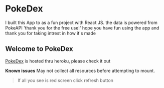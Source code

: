 # PokeDex 

I built this App to as a fun project with React JS.
the data is powered from PokeAPI 'thank you for the free use!' hope you have fun using the app
and thank you for taking intrest in how it's made

## Welcome to PokeDex

[PokeDex](https://monster-dex.herokuapp.com/) is hosted thru heroku, please
check it out


**Known issues**
May not collect all resources before attempting to mount. 
> If all you see is red screen click refresh button